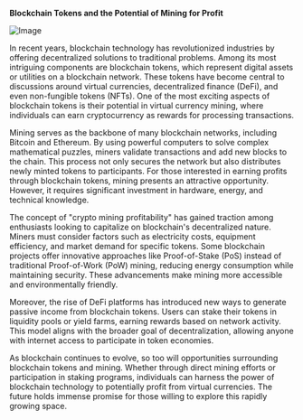 **Blockchain Tokens and the Potential of Mining for Profit**

![Image](https://github.com/user-attachments/assets/31692037-0104-4703-abd1-696b6a7dd41b)

In recent years, blockchain technology has revolutionized industries by offering decentralized solutions to traditional problems. Among its most intriguing components are blockchain tokens, which represent digital assets or utilities on a blockchain network. These tokens have become central to discussions around virtual currencies, decentralized finance (DeFi), and even non-fungible tokens (NFTs). One of the most exciting aspects of blockchain tokens is their potential in virtual currency mining, where individuals can earn cryptocurrency as rewards for processing transactions.

Mining serves as the backbone of many blockchain networks, including Bitcoin and Ethereum. By using powerful computers to solve complex mathematical puzzles, miners validate transactions and add new blocks to the chain. This process not only secures the network but also distributes newly minted tokens to participants. For those interested in earning profits through blockchain tokens, mining presents an attractive opportunity. However, it requires significant investment in hardware, energy, and technical knowledge.

The concept of "crypto mining profitability" has gained traction among enthusiasts looking to capitalize on blockchain's decentralized nature. Miners must consider factors such as electricity costs, equipment efficiency, and market demand for specific tokens. Some blockchain projects offer innovative approaches like Proof-of-Stake (PoS) instead of traditional Proof-of-Work (PoW) mining, reducing energy consumption while maintaining security. These advancements make mining more accessible and environmentally friendly.

Moreover, the rise of DeFi platforms has introduced new ways to generate passive income from blockchain tokens. Users can stake their tokens in liquidity pools or yield farms, earning rewards based on network activity. This model aligns with the broader goal of decentralization, allowing anyone with internet access to participate in token economies.

As blockchain continues to evolve, so too will opportunities surrounding blockchain tokens and mining. Whether through direct mining efforts or participation in staking programs, individuals can harness the power of blockchain technology to potentially profit from virtual currencies. The future holds immense promise for those willing to explore this rapidly growing space.